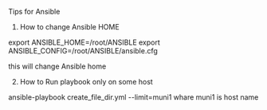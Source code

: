 Tips for Ansible

1. How to change Ansible HOME

export ANSIBLE_HOME=/root/ANSIBLE
export ANSIBLE_CONFIG=/root/ANSIBLE/ansible.cfg

this will change Ansible home

2. How to Run playbook only on some host

ansible-playbook create_file_dir.yml --limit=muni1 whare muni1 is host name
